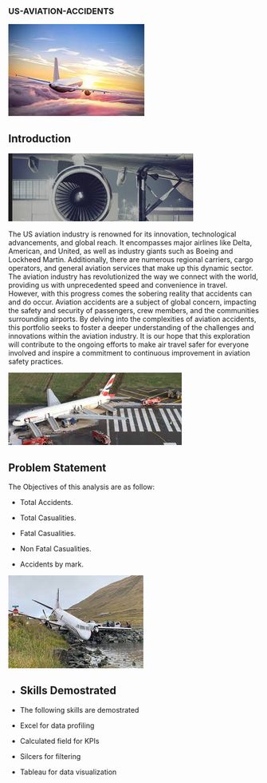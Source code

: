### US-AVIATION-ACCIDENTS
![](sky.jpeg)

## Introduction
![](images.jpeg)

The US aviation industry is renowned for its innovation, technological advancements, and global reach. It encompasses major airlines like Delta, American, and United, as well as industry giants such as Boeing and Lockheed Martin. Additionally, there are numerous regional carriers, cargo operators, and general aviation services that make up this dynamic sector.  The aviation industry has revolutionized the way we connect with the world, providing us with unprecedented speed and convenience in travel. However, with this progress comes the sobering reality that accidents can and do occur. Aviation accidents are a subject of global concern, impacting the safety and security of passengers, crew members, and the communities surrounding airports. By delving into the complexities of aviation accidents, this portfolio seeks to foster a deeper understanding of the challenges and innovations within the aviation industry. It is our hope that this exploration will contribute to the ongoing efforts to make air travel safer for everyone involved and inspire a commitment to continuous improvement in aviation safety practices.

![](accidents3.jpeg)


## Problem Statement

The Objectives of this analysis are as follow:

- Total Accidents.

- Total Casualities.

- Fatal Casualities.

- Non Fatal Casualities.

- Accidents by mark.


 ![](Accidents1.jpeg)


- ## Skills Demostrated

-   The following skills are demostrated

  - Excel for data profiling
    
  - Calculated field for KPIs
    
  - Silcers for filtering
    
  - Tableau for data visualization

